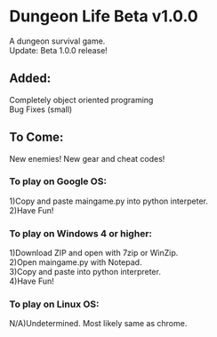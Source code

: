 # Dungeon Life Beta v1.0.0
A dungeon survival game.  
Update:  Beta 1.0.0 release!
## Added:
Completely object oriented programing  
Bug Fixes (small)
## To Come:
New enemies!
New gear and cheat codes!
### To play on Google OS:
1)Copy and paste maingame.py into python interpeter.  
2)Have Fun!
### To play on Windows 4 or higher:
1)Download ZIP and open with 7zip or WinZip.  
2)Open maingame.py with Notepad.  
3)Copy and paste into python interpreter.  
4)Have Fun! 
### To play on Linux OS:
N/A)Undetermined.  Most likely same as chrome.
